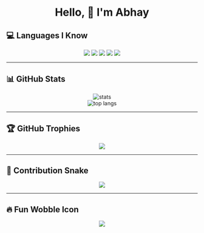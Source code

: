 <h1 align="center">Hello, 👋 I'm Abhay</h1>

## 💻 Languages I Know

<p align="center">
  <img src="https://img.shields.io/badge/HTML5-E34F26?style=for-the-badge&logo=html5&logoColor=white"/>
  <img src="https://img.shields.io/badge/CSS3-1572B6?style=for-the-badge&logo=css3&logoColor=white"/>
  <img src="https://img.shields.io/badge/JavaScript-F7DF1E?style=for-the-badge&logo=javascript&logoColor=black"/>
  <img src="https://img.shields.io/badge/C++-00599C?style=for-the-badge&logo=c%2b%2b&logoColor=white"/>
  <img src="https://img.shields.io/badge/C%23-239120?style=for-the-badge&logo=c-sharp&logoColor=white"/>
</p>
 

---

## 📊 GitHub Stats

<p align="center">
  <img src="https://github-readme-stats.vercel.app/api?username=abhay-1shankar&show_icons=true&theme=radical" alt="stats" />
  <br/>
  <img src="https://github-readme-stats.vercel.app/api/top-langs/?username=abhay-1shankar&layout=compact&theme=tokyonight" alt="top langs" />
</p>

---

## 🏆 GitHub Trophies

<p align="center">
  <img src="https://github-profile-trophy.vercel.app/?username=abhay-1shankar&theme=onedark" />
</p>

---

## 🐍 Contribution Snake

<p align="center">
  <img src="https://github.com/abhay-1shankar/abhay-1shankar/blob/output/github-contribution-grid-snake.svg" />
</p>

---

## 🔥 Fun Wobble Icon

<p align="center">
  <img src="https://readme-typing-svg.demolab.com/?lines=Hello+ visitor;I'm+a+Coder;I+love+Web+Dev;Learning+Never+Stops!&center=true&width=380&height=45&font=Fira+Code&color=F75C7E&vCenter=true&pause=1000&size=22" />
</p>


